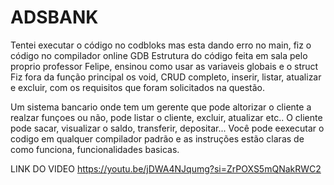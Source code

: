 # ADSBANK
Tentei executar o código no codbloks mas esta dando erro no main, fiz o código no compilador online GDB
Estrutura do código feita em sala pelo proprio professor Felipe, ensinou como usar as variaveis globais e o struct
Fiz fora da função principal os void, CRUD completo, inserir, listar, atualizar e excluir, com os requisitos que foram solicitados na questão.

Um sistema bancario onde tem um gerente que pode altorizar o cliente a realzar funçoes ou não, pode listar o cliente, excluir, atualizar etc..
O cliente pode sacar, visualizar o saldo, transferir, depositar...
Você pode eexecutar o codigo em qualquer compilador padrão e as instruções estão claras de como funciona, funcionalidades basicas.

LINK DO VIDEO
https://youtu.be/jDWA4NJqumg?si=ZrPOXS5mQNakRWC2
